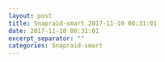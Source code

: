 ```yaml
---
layout: post
title: Snapraid-smart 2017-11-10 00:31:01
date: 2017-11-10 00:31:01
excerpt_separator: ""
categories: Snapraid-smart
---
```

```

```
